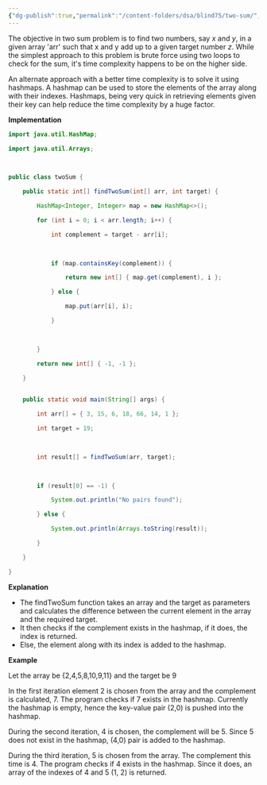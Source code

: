 ```yaml
---
{"dg-publish":true,"permalink":"/content-folders/dsa/blind75/two-sum/","title":"Two Sum","tags":["dsa","leetcode","blind75","strivers"],"dgShowToc":true}
---
```


The objective in two sum problem is to find two numbers, say *x* and *y*, in a given array 'arr' such that x and y add up to a given target number *z*. While the simplest approach to this problem is brute force using two loops to check for the sum, it's time complexity happens to be on the higher side.

An alternate approach with a better time complexity is to solve it using hashmaps. A hashmap can be used to store the elements of the array along with their indexes. Hashmaps, being very quick in retrieving elements given their key can help reduce the time complexity by a huge factor.

**Implementation**

```java
import java.util.HashMap;

import java.util.Arrays;

  

public class twoSum {

    public static int[] findTwoSum(int[] arr, int target) {

        HashMap<Integer, Integer> map = new HashMap<>();

        for (int i = 0; i < arr.length; i++) {

            int complement = target - arr[i];

  

            if (map.containsKey(complement)) {

                return new int[] { map.get(complement), i };

            } else {

                map.put(arr[i], i);

            }

  

        }

        return new int[] { -1, -1 };

    }

  
    public static void main(String[] args) {

        int arr[] = { 3, 15, 6, 18, 66, 14, 1 };

        int target = 19;

  

        int result[] = findTwoSum(arr, target);

  

        if (result[0] == -1) {

            System.out.println("No pairs found");

        } else {

            System.out.println(Arrays.toString(result));

        }

    }

}

```

**Explanation**

- The findTwoSum function takes an array and the target as parameters and calculates the difference between the current element in the array and the required target.
- It then checks if the complement exists in the hashmap, if it does, the index is returned.
- Else, the element along with its index is added to the hashmap.

**Example**

Let the array be {2,4,5,8,10,9,11} and the target be 9

In the first iteration element 2 is chosen from the array and the complement is calculated, 7. The program checks if 7 exists in the hashmap. Currently the hashmap is empty, hence the key-value pair (2,0) is pushed into the hashmap.

During the second iteration, 4 is chosen, the complement will be 5. Since 5 does not exist in the hashmap, (4,0) pair is added to the hashmap.

During the third iteration, 5 is chosen from the array. The complement this time is 4. The program checks if 4 exists in the hashmap. Since it does, an array of the indexes of 4 and 5 (1, 2) is returned.